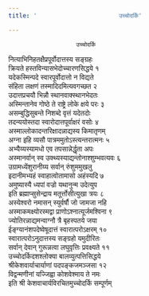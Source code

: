 ```yaml
---
title: '                       उच्चोदर्कि'

---
```

                       उच्चोदर्कि  
नित्याभिनिहतक्षैप्रपूर्वोदात्तस्य सङ्ग्रहः  
क्रियते हस्तविन्यासभेदोच्चारणसिद्धये १  
यदेकस्मिन्पदे स्वारपूर्वोदात्तो न विद्यते  
संहिता लक्षणं तस्मादिदमित्यवगच्छत २  
उदात्तप्रचयौ भिन्नौ स्थानवाक्स्थानभेदतः  
अस्मिन्तानेव गोष्ठे ते राष्ट्रे लोके क्षये परः ३  
असम्बुद्धिसुबन्ते निशब्दे वृत्तं यदेतदोः  
तदन्ययोस्तदा स्वारोदात्तपूर्वाक्षरं वसोः ४  
अस्माल्लोकादन्तरिक्षादन्नाद्यस्य किमातृणम्  
अग्ना इहि व्यसौ पात्रममुतोऽस्त्यन्तरात्मनः ५  
अभ्यैय्यस्यामधो एव तपसान्नेर्द्धृता अपः  
अस्मानर्वान् स्व उक्थ्यस्याद्यन्तोनाश्शुम्भवत्यवः ६  
उग्रामध्येंशुरानीय्य सर्वान् रुंशुममुखलु  
इदानीमभ्यहं स्वाहात्वोतामासो अहंस्यदि ७  
अमुष्यास्यै ध्यपां वज्रो यथानुन्म उदेत्युप  
इति ब्रह्माप्सुसेन्द्राय मतूर्त्तोसीत्युखा त्रयः ८  
अस्येश्वरो नमासन् स्युर्वर्षौ जो जामजा नहि  
अस्माकमक्ष्योरस्मद्वा प्राणोऽश्नात्यूर्जमश्विना ९  
ज्योतिरन्नाद्यमन्वाग्नौ त्रै बृहस्पतये जया  
ईङ्ग्यानंशपदेष्वेषूदात्तं स्वारात्परोऽक्षरम् १०  
स्वारात्परोऽनुदात्तस्य सङ्ग्रहो यमुदीरितः  
सर्वान् देवान् गुरून्नत्वा लघुवृत्तिः प्रवक्ष्यते ११  
उच्चोदर्किदशश्लोक्या बालव्युत्पत्तिसिद्धये  
श्रीकेशवार्याचार्याणां पदपङ्कजमञ्जसा १२  
विद्वन्मणीनां यज्जिह्वा कोशवेश्माय ते नमः  
                   इति श्री केशवाचार्यविरचितमुच्चोदर्कि सम्पूर्णम्